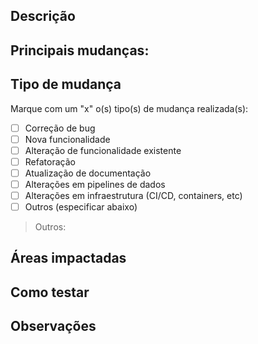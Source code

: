## Descrição

Principais mudanças:
- 

## Tipo de mudança

Marque com um "x" o(s) tipo(s) de mudança realizada(s):

- [ ] Correção de bug
- [ ] Nova funcionalidade
- [ ] Alteração de funcionalidade existente
- [ ] Refatoração
- [ ] Atualização de documentação
- [ ] Alterações em pipelines de dados
- [ ] Alterações em infraestrutura (CI/CD, containers, etc)
- [ ] Outros (especificar abaixo)

> Outros: 

## Áreas impactadas

## Como testar

## Observações

